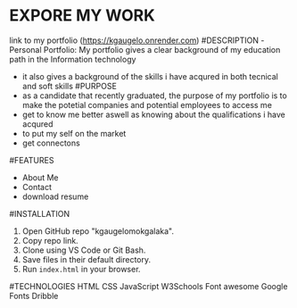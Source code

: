 # EXPORE MY WORK 
link to my portfolio (https://kgaugelo.onrender.com)
#DESCRIPTION 
-Personal Portfolio: My portfolio gives a clear background of my education path in the Information technology
-  it also gives a background of the skills i have acqured in both tecnical and soft skills
#PURPOSE
- as a candidate that recently graduated, the purpose of my portfolio is to make the potetial companies and potential employees to access me
- get to know me better aswell as knowing about the qualifications i have acqured
- to put my self on the market
- get connectons

#FEATURES
- About Me
- Contact
- download resume

#INSTALLATION 
1. Open GitHub repo "kgaugelomokgalaka".
2. Copy repo link.
3. Clone using VS Code or Git Bash.
4. Save files in their default directory.
5. Run `index.html` in your browser.

#TECHNOLOGIES
HTML
CSS
JavaScript
W3Schools
Font awesome
Google Fonts
Dribble
